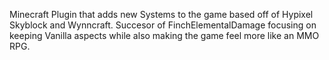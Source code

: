 Minecraft Plugin that adds new Systems to the game based off of Hypixel Skyblock and Wynncraft.
Succesor of FinchElementalDamage focusing on keeping Vanilla aspects while also making the game feel more like
an MMO RPG.
